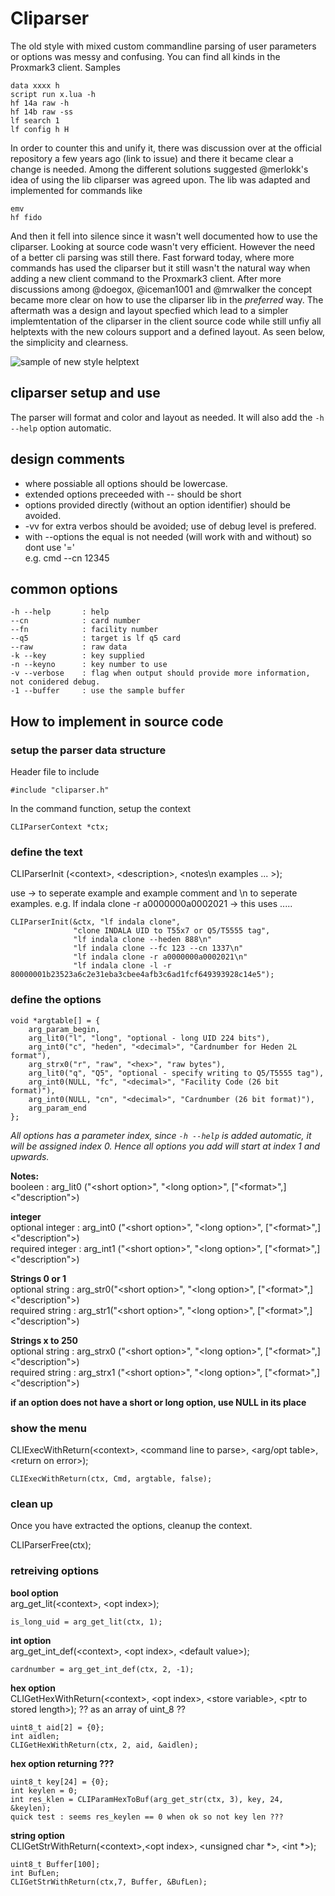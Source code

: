 # Cliparser

The old style with mixed custom commandline parsing of user parameters or options was messy and confusing.  You can find all kinds in the Proxmark3 client.
Samples
```
data xxxx h
script run x.lua -h
hf 14a raw -h
hf 14b raw -ss
lf search 1
lf config h H
```
In order to counter this and unify it,  there was discussion over at the official repository a few years ago (link to issue)  and there it became clear a change is needed. Among the different solutions suggested @merlokk's idea of using the lib cliparser was agreed upon. The lib was adapted and implemented for commands like 
```
emv
hf fido
```
And then it fell into silence since it wasn't well documented how to use the cliparser.  Looking at source code wasn't very efficient.  However the need of a better cli parsing was still there. Fast forward today,  where more commands has used the cliparser but it still wasn't the natural way when adding a new client command to the Proxmark3 client.  After more discussions among @doegox, @iceman1001 and @mrwalker the concept became more clear on how to use the cliparser lib in the _preferred_ way.   The aftermath was a design and layout specfied which lead to a simpler implemtentation of the cliparser in the client source code while still unfiy all helptexts with the new colours support and a defined layout. As seen below, the simplicity and clearness. 

![sample of new style helptext](http://www.icedev.se/proxmark3/helptext.png)



## cliparser setup and use

The parser will format and color and layout as needed.
It will also add the `-h --help` option automatic.

## design comments

* where possiable all options should be lowercase.  
* extended options preceeded with -- should be short  
* options provided directly (without an option identifier) should be avoided.  
* -vv for extra verbos should be avoided; use of debug level is prefered.  
* with --options the equal is not needed (will work with and without) so dont use '='  
  e.g. cmd --cn 12345



## common options
    -h --help       : help
    --cn            : card number
    --fn            : facility number
    --q5            : target is lf q5 card
    --raw           : raw data
    -k --key        : key supplied
    -n --keyno      : key number to use
    -v --verbose    : flag when output should provide more information, not conidered debug.
    -1 --buffer     : use the sample buffer



## How to implement in source code

### setup the parser data structure
Header file to include

    #include "cliparser.h"

In the command function, setup the context

    CLIParserContext *ctx;


### define the text
CLIParserInit (\<context\>, \<description\>, \<notes\n examples ... \>);

use -> to seperate example and example comment and \\n to seperate examples.
e.g. lf indala clone -r a0000000a0002021 -> this uses .....

    CLIParserInit(&ctx, "lf indala clone",                          
                  "clone INDALA UID to T55x7 or Q5/T5555 tag",      
                  "lf indala clone --heden 888\n"                   
                  "lf indala clone --fc 123 --cn 1337\n"
                  "lf indala clone -r a0000000a0002021\n"
                  "lf indala clone -l -r 80000001b23523a6c2e31eba3cbee4afb3c6ad1fcf649393928c14e5");

### define the options

    void *argtable[] = {
        arg_param_begin,
        arg_lit0("l", "long", "optional - long UID 224 bits"),                
        arg_int0("c", "heden", "<decimal>", "Cardnumber for Heden 2L format"),  
        arg_strx0("r", "raw", "<hex>", "raw bytes"),                          
        arg_lit0("q", "Q5", "optional - specify writing to Q5/T5555 tag"),
        arg_int0(NULL, "fc", "<decimal>", "Facility Code (26 bit format)"),
        arg_int0(NULL, "cn", "<decimal>", "Cardnumber (26 bit format)"),
        arg_param_end
    };

_All options has a parameter index,  since `-h --help` is added automatic, it will be assigned index 0.
Hence all options you add will start at index 1 and upwards._

**Notes:**  
booleen : arg_lit0 ("\<short option\>", "\<long option\>", \["\<format\>",\] \<"description"\>)  

**integer**  
    optional integer : arg_int0 ("\<short option\>", "\<long option\>", \["\<format\>",\] \<"description"\>)\
    required integer : arg_int1 ("\<short option\>", "\<long option\>", \["\<format\>",\] \<"description"\>)

**Strings 0 or 1**  
     optional string : arg_str0("\<short option\>", "\<long option\>", \["\<format\>",\] \<"description"\>)\
     required string : arg_str1("\<short option\>", "\<long option\>", \["\<format\>",\] \<"description"\>)

**Strings x to 250**  
    optional string : arg_strx0 ("\<short option\>", "\<long option\>", \["\<format\>",\] \<"description"\>)\
    required string : arg_strx1 ("\<short option\>", "\<long option\>", \["\<format\>",\] \<"description"\>)

**if an option does not have a short or long option, use NULL in its place**
        
### show the menu
CLIExecWithReturn(\<context\>, \<command line to parse\>, \<arg/opt table\>, \<return on error\>);

    CLIExecWithReturn(ctx, Cmd, argtable, false);

### clean up
Once you have extracted the options, cleanup the context.

   CLIParserFree(ctx);

### retreiving options
**bool option**  
arg_get_lit(\<context\>, \<opt index\>);

    is_long_uid = arg_get_lit(ctx, 1);

**int option**  
arg_get_int_def(\<context\>, \<opt index\>, \<default value\>);

    cardnumber = arg_get_int_def(ctx, 2, -1);

**hex option**  
CLIGetHexWithReturn(\<context\>, \<opt index\>, \<store variable\>, \<ptr to stored length\>);
    ?? as an array of uint_8 ??
    
    uint8_t aid[2] = {0};
    int aidlen;
    CLIGetHexWithReturn(ctx, 2, aid, &aidlen);

**hex option returning ???**  

    uint8_t key[24] = {0};
    int keylen = 0;
    int res_klen = CLIParamHexToBuf(arg_get_str(ctx, 3), key, 24, &keylen);
    quick test : seems res_keylen == 0 when ok so not key len ??? 

**string option**  
CLIGetStrWithReturn(\<context\>,\<opt index\>, \<unsigned char \*\>, \<int \*\>);

    uint8_t Buffer[100];
    int BufLen;
    CLIGetStrWithReturn(ctx,7, Buffer, &BufLen);

